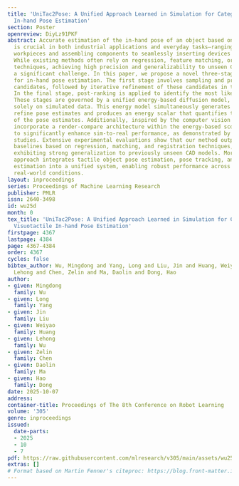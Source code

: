 ```yaml
---
title: 'UniTac2Pose: A Unified Approach Learned in Simulation for Category-level Visuotactile
  In-hand Pose Estimation'
section: Poster
openreview: DiyLz91PKF
abstract: Accurate estimation of the in-hand pose of an object based on its CAD model
  is crucial in both industrial applications and everyday tasks—ranging from positioning
  workpieces and assembling components to seamlessly inserting devices like USB connectors.
  While existing methods often rely on regression, feature matching, or registration
  techniques, achieving high precision and generalizability to unseen CAD models remains
  a significant challenge. In this paper, we propose a novel three-stage framework
  for in-hand pose estimation. The first stage involves sampling and pre-ranking pose
  candidates, followed by iterative refinement of these candidates in the second stage.
  In the final stage, post-ranking is applied to identify the most likely pose candidates.
  These stages are governed by a unified energy-based diffusion model, which is trained
  solely on simulated data. This energy model simultaneously generates gradients to
  refine pose estimates and produces an energy scalar that quantifies the quality
  of the pose estimates. Additionally, inspired by the computer vision domain, we
  incorporate a render-compare architecture within the energy-based score network
  to significantly enhance sim-to-real performance, as demonstrated by our ablation
  studies. Extensive experimental evaluations show that our method outperforms conventional
  baselines based on regression, matching, and registration techniques, while also
  exhibiting strong generalization to previously unseen CAD models. Moreover, our
  approach integrates tactile object pose estimation, pose tracking, and uncertainty
  estimation into a unified system, enabling robust performance across a variety of
  real-world conditions.
layout: inproceedings
series: Proceedings of Machine Learning Research
publisher: PMLR
issn: 2640-3498
id: wu25d
month: 0
tex_title: 'UniTac2Pose: A Unified Approach Learned in Simulation for Category-level
  Visuotactile In-hand Pose Estimation'
firstpage: 4367
lastpage: 4384
page: 4367-4384
order: 4367
cycles: false
bibtex_author: Wu, Mingdong and Yang, Long and Liu, Jin and Huang, Weiyao and Wu,
  Lehong and Chen, Zelin and Ma, Daolin and Dong, Hao
author:
- given: Mingdong
  family: Wu
- given: Long
  family: Yang
- given: Jin
  family: Liu
- given: Weiyao
  family: Huang
- given: Lehong
  family: Wu
- given: Zelin
  family: Chen
- given: Daolin
  family: Ma
- given: Hao
  family: Dong
date: 2025-10-07
address:
container-title: Proceedings of The 8th Conference on Robot Learning
volume: '305'
genre: inproceedings
issued:
  date-parts:
  - 2025
  - 10
  - 7
pdf: https://raw.githubusercontent.com/mlresearch/v305/main/assets/wu25d/wu25d.pdf
extras: []
# Format based on Martin Fenner's citeproc: https://blog.front-matter.io/posts/citeproc-yaml-for-bibliographies/
---
```

